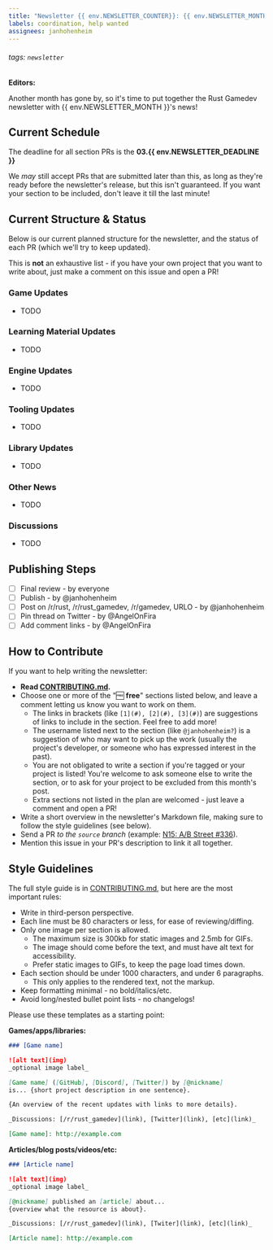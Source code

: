 ```yaml
---
title: "Newsletter {{ env.NEWSLETTER_COUNTER}}: {{ env.NEWSLETTER_MONTH }} {{ env.NEWSLETTER_YEAR }}"
labels: coordination, help wanted
assignees: janhohenheim
---
```


###### tags: `newsletter`

**Editors:**

Another month has gone by, so it's time to put together the Rust Gamedev
newsletter with {{ env.NEWSLETTER_MONTH }}'s news!

## Current Schedule

The deadline for all section PRs is the **03.{{ env.NEWSLETTER_DEADLINE }}**

We _may_ still accept PRs that are submitted later than this, as long as they're
ready before the newsletter's release, but this isn't guaranteed.
If you want your section to be included, don't leave it till the last minute!

## Current Structure & Status

Below is our current planned structure for the newsletter,
and the status of each PR (which we'll try to keep updated).

This is **not** an exhaustive list - if you have your own project that you want
to write about, just make a comment on this issue and open a PR!

### Game Updates

- TODO

### Learning Material Updates

- TODO

### Engine Updates

- TODO

### Tooling Updates

- TODO

### Library Updates

- TODO

### Other News

- TODO

### Discussions

- TODO

## Publishing Steps

- [ ]  Final review - by everyone
- [ ]  Publish - by @janhohenheim
- [ ]  Post on /r/rust, /r/rust_gamedev, /r/gamedev, URLO - by @janhohenheim
- [ ]  Pin thread on Twitter - by @AngelOnFira
- [ ]  Add comment links - by @AngelOnFira

## How to Contribute

If you want to help writing the newsletter:

- **Read [CONTRIBUTING.md](https://github.com/rust-gamedev/rust-gamedev.github.io/blob/source/CONTRIBUTING.md?rgh-link-date=2023-09-12T16%3A17%3A34Z).**
- Choose one or more of the "🆓 **free**" sections listed below, and leave a
comment letting us know you want to work on them.
  - The links in brackets (like `[1](#), [2](#), [3](#)`) are suggestions of
  links to include in the section. Feel free to add more!
  - The username listed next to the section (like `@janhohenheim?`) is a
  suggestion of who may want to pick up the work (usually the project's
  developer, or someone who has expressed interest in the past).
  - You are not obligated to write a section if you're tagged or your project
  is listed! You're welcome to ask someone else to write the section,
  or to ask for your project to be excluded from this month's post.
  - Extra sections not listed in the plan are welcomed -
  just leave a comment and open a PR!
- Write a short overview in the newsletter's Markdown file,
making sure to follow the style guidelines (see below).
- Send a PR _to the `source` branch_ (example: [N15: A/B Street #336](https://github.com/rust-gamedev/rust-gamedev.github.io/pull/336)).
- Mention this issue in your PR's description to link it all together.

## Style Guidelines

The full style guide is in [CONTRIBUTING.md](https://github.com/rust-gamedev/rust-gamedev.github.io/blob/source/CONTRIBUTING.md?rgh-link-date=2023-09-12T16%3A17%3A34Z),
but here are the most important rules:

- Write in third-person perspective.
- Each line must be 80 characters or less, for ease of reviewing/diffing.
- Only one image per section is allowed.
  - The maximum size is 300kb for static images and 2.5mb for GIFs.
  - The image should come before the text, and must have alt text for accessibility.
  - Prefer static images to GIFs, to keep the page load times down.
- Each section should be under 1000 characters, and under 6 paragraphs.
  - This only applies to the rendered text, not the markup.
- Keep formatting minimal - no bold/italics/etc.
- Avoid long/nested bullet point lists - no changelogs!

Please use these templates as a starting point:

**Games/apps/libraries:**

```md
### [Game name]

![alt text](img)
_optional image label_

[Game name] ([GitHub], [Discord], [Twitter]) by [@nickname]
is... {short project description in one sentence}.

{An overview of the recent updates with links to more details}.

_Discussions: [/r/rust_gamedev](link), [Twitter](link), [etc](link)_

[Game name]: http://example.com
```

**Articles/blog posts/videos/etc:**

```md
### [Article name]

![alt text](img)
_optional image label_

[@nickname] published an [article] about...
{overview what the resource is about}.

_Discussions: [/r/rust_gamedev](link), [Twiter](link), [etc](link)_

[Article name]: http://example.com
```
